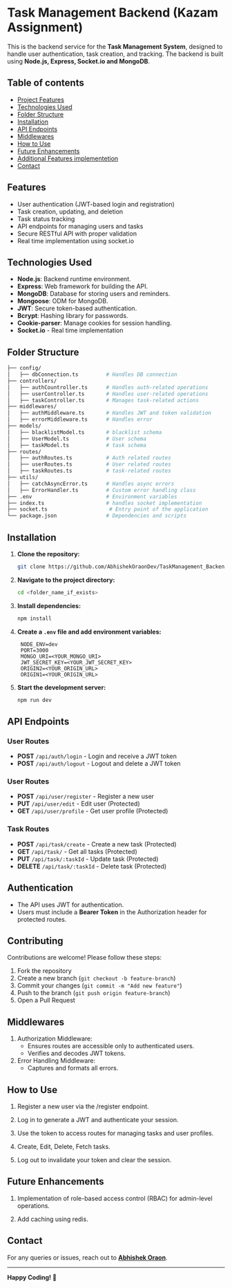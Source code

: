 # Task Management Backend (Kazam Assignment)

This is the backend service for the **Task Management System**, designed to handle user authentication, task creation, and tracking. The backend is built using **Node.js, Express, Socket.io and MongoDB**.


## Table of contents

- [Project Features](#features)
- [Technologies Used](#technologies-used)
- [Folder Structure](#folder-structure)
- [Installation](#installation)
- [API Endpoints](#api-endpoints)
- [Middlewares](#middlewares)
- [How to Use](#how-to-use)
- [Future Enhancements](#future-enhancements)
- [Additional Features implementetion](#additional-features-implementetion)
- [Contact](#contact)



## Features
- User authentication (JWT-based login and registration)
- Task creation, updating, and deletion
- Task status tracking
- API endpoints for managing users and tasks
- Secure RESTful API with proper validation
- Real time implementation using socket.io


## Technologies Used

- **Node.js**: Backend runtime environment.
- **Express**: Web framework for building the API.
- **MongoDB**: Database for storing users and reminders.
- **Mongoose**: ODM for MongoDB.
- **JWT**: Secure token-based authentication.
- **Bcrypt**: Hashing library for passwords.
- **Cookie-parser**: Manage cookies for session handling.
- **Socket.io** - Real time implementation


## Folder Structure

```bash
├── config/
│   ├── dbConnection.ts         # Handles DB connection
├── controllers/
│   ├── authCountroller.ts      # Handles auth-related operations
│   ├── userController.ts       # Handles user-related operations
│   ├── taskController.ts       # Manages task-related actions
├── middlewares/
│   ├── authMiddleware.ts       # Handles JWT and token validation
│   ├── errorMiddleware.ts      # Handles error
├── models/
│   ├── blacklistModel.ts       # blacklist schema
│   ├── UserModel.ts            # User schema
│   ├── taskModel.ts            # task schema
├── routes/
│   ├── authRoutes.ts           # Auth related routes
│   ├── userRoutes.ts           # User related routes
│   ├── taskRoutes.ts           # task-related routes
├── utils/
│   ├── catchAsyncError.ts      # Handles async errors 
│   ├── ErrorHandler.ts         # Custom error handling class
├── .env                        # Environment variables
├── index.ts                    # handles socket implementation
├── socket.ts                    # Entry point of the application
└── package.json                # Dependencies and scripts
```





## Installation

1. **Clone the repository:**
   ```sh
   git clone https://github.com/AbhishekOraonDev/TaskManagement_Backend.git
   ```

2. **Navigate to the project directory:**
   ```sh
   cd <folder_name_if_exists> 
   ```

3. **Install dependencies:**
   ```sh
   npm install
   ```

4. **Create a `.env` file and add environment variables:**
   ```env
    NODE_ENV=dev
    PORT=3000
    MONGO_URI=<YOUR_MONGO_URI>
    JWT_SECRET_KEY=<YOUR_JWT_SECRET_KEY>
    ORIGIN2=<YOUR_ORIGIN_URL>
    ORIGIN1=<YOUR_ORIGIN_URL>
   ```

5. **Start the development server:**
   ```sh
   npm run dev
   ```

## API Endpoints

### User Routes
- **POST** `/api/auth/login` - Login and receive a JWT token
- **POST** `/api/auth/logout` - Logout and delete a JWT token

### User Routes
- **POST** `/api/user/register` - Register a new user
- **PUT** `/api/user/edit` - Edit user (Protected)
- **GET** `/api/user/profile` - Get user profile (Protected)

### Task Routes
- **POST** `/api/task/create` - Create a new task (Protected)
- **GET** `/api/task/` - Get all tasks (Protected)
- **PUT** `/api/task/:taskId` - Update task (Protected)
- **DELETE** `/api/task/:taskId` - Delete task (Protected)

## Authentication
- The API uses JWT for authentication.
- Users must include a **Bearer Token** in the Authorization header for protected routes.

## Contributing
Contributions are welcome! Please follow these steps:
1. Fork the repository
2. Create a new branch (`git checkout -b feature-branch`)
3. Commit your changes (`git commit -m "Add new feature"`)
4. Push to the branch (`git push origin feature-branch`)
5. Open a Pull Request


## Middlewares

1. Authorization Middleware:
    - Ensures routes are accessible only to authenticated users.
    - Verifies and decodes JWT tokens.
2. Error Handling Middleware:
    - Captures and formats all errors.



## How to Use

1. Register a new user via the /register endpoint.

2. Log in to generate a JWT and authenticate your session.

3. Use the token to access routes for managing tasks and user profiles.

4. Create, Edit, Delete, Fetch tasks.

5. Log out to invalidate your token and clear the session.




## Future Enhancements

1. Implementation of role-based access control (RBAC) for admin-level operations.

2. Add caching using redis.


 

## Contact
For any queries or issues, reach out to **[Abhishek Oraon](https://github.com/AbhishekOraonDev)**.

---
**Happy Coding! 🚀**

